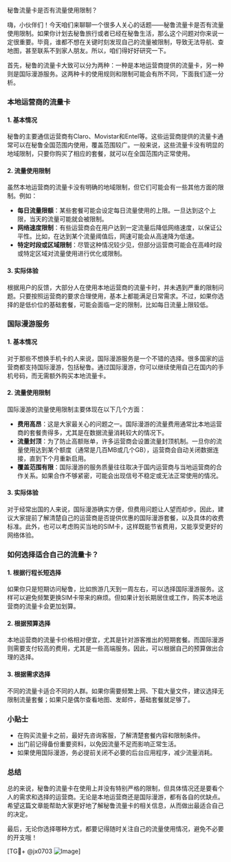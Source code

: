 秘鲁流量卡是否有流量使用限制？

嗨，小伙伴们！今天咱们来聊聊一个很多人关心的话题——秘鲁流量卡是否有流量使用限制。如果你计划去秘鲁旅行或者已经在秘鲁生活，那么这个问题对你来说一定很重要。毕竟，谁都不想在关键时刻发现自己的流量被限制，导致无法导航、查地图，甚至联系不到家人朋友。所以，咱们得好好研究一下。

首先，秘鲁的流量卡大致可以分为两种：一种是本地运营商提供的流量卡，另一种则是国际漫游服务。这两种卡的使用规则和限制可能会有所不同，下面我们逐一分析。

### 本地运营商的流量卡

#### 1. 基本情况
秘鲁的主要通信运营商有Claro、Movistar和Entel等。这些运营商提供的流量卡通常可以在秘鲁全国范围内使用，覆盖范围较广。一般来说，这些流量卡没有明显的地域限制，只要你购买了相应的套餐，就可以在全国范围内正常使用。

#### 2. 流量使用限制
虽然本地运营商的流量卡没有明确的地域限制，但它们可能会有一些其他方面的限制。例如：
- **每日流量限额**：某些套餐可能会设定每日流量使用的上限。一旦达到这个上限，当天的流量可能就会被限制。
- **网络速度限制**：有些运营商会在用户达到一定流量后降低网络速度，以保证公平性。比如，在达到某个流量阈值后，网速可能会从高速降为低速。
- **特定时段或区域限制**：尽管这种情况较少见，但部分运营商可能会在高峰时段或特定区域对流量使用进行优化或限制。

#### 3. 实际体验
根据用户的反馈，大部分人在使用本地运营商的流量卡时，并未遇到严重的限制问题。只要按照运营商的要求合理使用，基本上都能满足日常需求。不过，如果你选择的是低价位的基础套餐，可能会面临一定的限制，比如每日流量上限较低。

### 国际漫游服务

#### 1. 基本情况
对于那些不想换手机卡的人来说，国际漫游服务是一个不错的选择。很多国家的运营商都支持国际漫游，包括秘鲁。通过国际漫游，你可以继续使用自己在国内的手机号码，而无需额外购买本地流量卡。

#### 2. 流量使用限制
国际漫游的流量使用限制主要体现在以下几个方面：
- **费用高昂**：这是大家最关心的问题之一。国际漫游的流量费用通常比本地运营商的套餐贵得多，尤其是在数据流量消耗较大的情况下。
- **流量封顶**：为了防止高额账单，许多运营商会设置流量封顶机制。一旦你的流量使用达到某个额度（通常是几百MB或几个GB），运营商会自动关闭数据连接，直到下个月重新启用。
- **覆盖范围有限**：国际漫游的服务质量往往取决于国内运营商与当地运营商的合作关系。如果合作不够紧密，可能会出现信号不稳定或无法正常使用的情况。

#### 3. 实际体验
对于经常出国的人来说，国际漫游确实方便，但费用问题让人望而却步。因此，建议大家提前了解清楚自己的运营商是否提供优惠的国际漫游套餐，以及具体的收费标准。此外，也可以考虑购买当地的SIM卡，这样既能节省费用，又能享受更好的网络体验。

### 如何选择适合自己的流量卡？

#### 1. 根据行程长短选择
如果你只是短期访问秘鲁，比如旅游几天到一周左右，可以选择国际漫游服务。这样可以避免频繁更换SIM卡带来的麻烦。但如果计划长期居住或工作，购买本地运营商的流量卡会更加划算。

#### 2. 根据预算选择
本地运营商的流量卡价格相对便宜，尤其是针对游客推出的短期套餐。而国际漫游则需要支付较高的费用，尤其是一些高端服务。因此，可以根据自己的预算做出合理的选择。

#### 3. 根据需求选择
不同的流量卡适合不同的人群。如果你需要频繁上网、下载大量文件，建议选择无限制流量套餐；如果只是偶尔查看地图、发邮件，基础套餐就足够了。

### 小贴士

- 在购买流量卡之前，最好先咨询客服，了解清楚套餐内容和限制条件。
- 出门前记得备份重要资料，以免因流量不足而影响正常生活。
- 如果使用国际漫游，务必提前关闭不必要的后台应用程序，减少流量消耗。

### 总结

总的来说，秘鲁的流量卡在使用上并没有特别严格的限制，但具体情况还是要看个人的需求和选择的运营商。无论是本地运营商还是国际漫游，都有各自的优缺点。希望这篇文章能帮助大家更好地了解秘鲁流量卡的相关信息，从而做出最适合自己的决定。

最后，无论你选择哪种方式，都要记得随时关注自己的流量使用情况，避免不必要的开支哦！

[TG💪+ @jx0703 ![Image](https://github.com/user-attachments/assets/dbca1d08-cadb-493c-b0ec-ad6f7a83f270)]